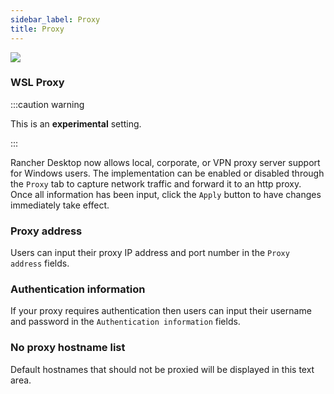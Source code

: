 ```yaml
---
sidebar_label: Proxy
title: Proxy
---
```


<head>
  <link rel="canonical" href="https://docs.rancherdesktop.io/ui/preferences/wsl/proxy"/>
</head>

![](https://suse-rancher-media.s3.amazonaws.com/desktop/v1.10/preferences/Windows_wsl_tabProxy.png)

### WSL Proxy

:::caution warning

This is an **experimental** setting.

:::

Rancher Desktop now allows local, corporate, or VPN proxy server support for Windows users. The implementation can be enabled or disabled through the `Proxy` tab to capture network traffic and forward it to an http proxy. Once all information has been input, click the `Apply` button to have changes immediately take effect.

### Proxy address

Users can input their proxy IP address and port number in the `Proxy address` fields.

### Authentication information

If your proxy requires authentication then users can input their username and password in the `Authentication information` fields.

### No proxy hostname list

Default hostnames that should not be proxied will be displayed in this text area.
